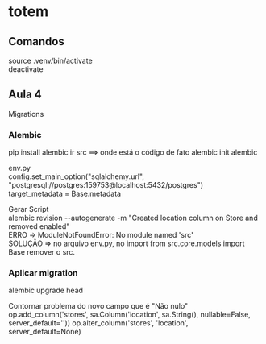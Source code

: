 # totem

## Comandos
source .venv/bin/activate <br>
deactivate

## Aula 4
Migrations

### Alembic
pip install alembic
ir src ==> onde está o código de fato
alembic init alembic

env.py <br>
config.set_main_option("sqlalchemy.url", "postgresql://postgres:159753@localhost:5432/postgres") <br>
target_metadata = Base.metadata <br>

Gerar Script<br>
alembic revision --autogenerate -m "Created location column on Store and removed enabled" <br>
ERRO => ModuleNotFoundError: No module named 'src' <br>
SOLUÇÃO => no arquivo env.py, no import from src.core.models import Base remover o src. <br>

### Aplicar migration
alembic upgrade head

Contornar problema do novo campo que é "Não nulo"
    op.add_column('stores', sa.Column('location', sa.String(), nullable=False, server_default=''))
    op.alter_column('stores', 'location', server_default=None)
